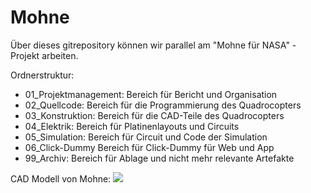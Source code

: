 # Mohne

Über dieses gitrepository können wir parallel am "Mohne für NASA" - Projekt arbeiten.

Ordnerstruktur:
- 01_Projektmanagement:  Bereich für Bericht und Organisation
- 02_Quellcode:          Bereich für die Programmierung des Quadrocopters
- 03_Konstruktion:       Bereich für die CAD-Teile des Quadrocopters 
- 04_Elektrik:           Bereich für Platinenlayouts und Circuits
- 05_Simulation:         Bereich für Circuit und Code der Simulation
- 06_Click-Dummy         Bereich für Click-Dummy für Web und App
- 99_Archiv:             Bereich für Ablage und nicht mehr relevante Artefakte

CAD Modell von Mohne:
![](https://github.com/gchrizZz/Mohne/blob/master/03_Konstruktion/Exporte/Mohnekomplett1.JPG)
